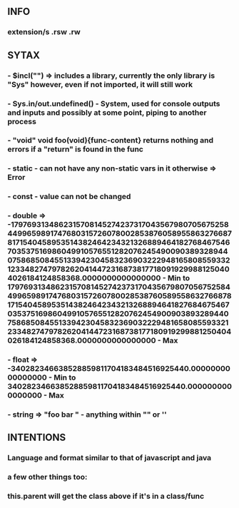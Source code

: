 ## INFO
### extension/s .rsw .rw
## SYTAX
### - $incl("") => includes a library, currently the only library is "Sys" however, even if not imported, it will still work </br>
### - Sys.in/out.undefined() - System, used for console outputs and inputs and possibly at some point, piping to another process </br>
### - "void" void foo(void){func-content} returns nothing and errors if a "return" is found in the func </br>
### - static - can not have any non-static vars in it otherwise => Error
### - const - value can not be changed
### - double => -179769313486231570814527423731704356798070567525844996598917476803157260780028538760589558632766878171540458953514382464234321326889464182768467546703537516986049910576551282076245490090389328944075868508455133942304583236903222948165808559332123348274797826204144723168738177180919299881250404026184124858368.0000000000000000 - Min to 179769313486231570814527423731704356798070567525844996598917476803157260780028538760589558632766878171540458953514382464234321326889464182768467546703537516986049910576551282076245490090389328944075868508455133942304583236903222948165808559332123348274797826204144723168738177180919299881250404026184124858368.0000000000000000 - Max
### - float => -340282346638528859811704183484516925440.0000000000000000 - Min to 340282346638528859811704183484516925440.0000000000000000 - Max
### - string => "foo bar " - anything within "" or '' </br>
## INTENTIONS
### Language and format similar to that of javascript and java </br>
### a few other things too: 
### this.parent will get the class above if it's in a class/func
